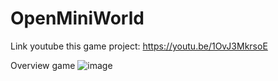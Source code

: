 # OpenMiniWorld

Link youtube this game project: https://youtu.be/1OvJ3MkrsoE

Overview game
![image](https://github.com/user-attachments/assets/7e39734a-0ffe-47f2-bb67-d479264cd3c6)

